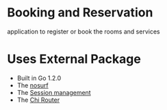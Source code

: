# Booking and Reservation
application to register or book the rooms and services

Uses External Package
================================================================
- Built in Go 1.2.0
- The [nosurf](github.com/justinas/nosurf)
- The [Session management](github.com/alexedwards/scs/v2)
- The [Chi Router](github.com/go-chi/chi/v5)
